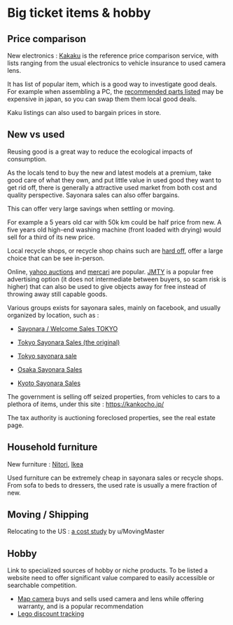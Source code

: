 # Big ticket items &amp; hobby

## Price comparison

New electronics : [Kakaku](https://kakaku.com/) is the reference price comparison service, with lists ranging from the usual electronics to vehicle insurance to used camera lens.

It has list of popular item, which is a good way to investigate good deals. For example when assembling a PC, the [recommended parts listed](https://pcpartpicker.com) may be expensive in japan, so you can swap them them local good deals. 

Kaku listings can also used to bargain prices in store.

## New vs used

Reusing good is a great way to reduce the ecological impacts of consumption.

As the locals tend to buy the new and latest models at a premium, take good care of what they own, and put little value in used good they want to get rid off, there is generally a attractive used market from both cost and quality perspective. Sayonara sales can also offer bargains.

This can offer very large savings when settling or moving. 

For example a 5 years old car with 50k km could be half price from new. A five years old high-end washing machine (front loaded with drying) would sell for a third of its new price.

Local recycle shops, or recycle shop chains such are [hard off](https://www.hardoff.co.jp/en/), offer a large choice that can be see in-person.

Online, [yahoo auctions](https://auctions.yahoo.co.jp/) and [mercari](https://www.mercari.com/jp/) are popular. [JMTY](https://jmty.jp/) is a popular free advertising option (it does not intermediate between buyers, so scam risk is higher) that can also be used to give objects away for free instead of throwing away still capable goods.

Various groups exists for sayonara sales, mainly on facebook, and usually organized by location, such as :

- [Sayonara / Welcome Sales TOKYO](https://www.facebook.com/groups/276330006172808/)

- [Tokyo Sayonara Sales (the original)](https://www.facebook.com/groups/TokyoSSTO/)

- [Tokyo sayonara sale](https://www.facebook.com/groups/804818442994105/)

- [Osaka Sayonara Sales](https://www.facebook.com/groups/osakasayonarasales/)

- [Kyoto Sayonara Sales](https://www.facebook.com/groups/1512200285700986/)

The government is selling off seized properties, from vehicles to cars to a plethora of items, under this site : https://kankocho.jp/

The tax authority is auctioning foreclosed properties, see the real estate page. 

## Household furniture

New furniture : [Nitori](https://www.nitori-net.jp/), [Ikea](https://www.ikea.com/jp/en/)

Used furniture can be extremely cheap in sayonara sales or recycle shops. From sofa to beds to dressers, the used rate is usually a mere fraction of new.

## Moving / Shipping

Relocating to the US : [a cost study](https://www.reddit.com/r/japanlife/comments/ls2c14/relocating_back_to_the_us_heres_my_ranking_of/) by u/MovingMaster

## Hobby

Link to specialized sources of hobby or niche products. To be listed a website need to offer significant value compared to easily accessible or searchable competition.

- [Map camera](https://www.mapcamera.com/) buys and sells used camera and lens while offering warranty, and is a popular recommendation
- [Lego discount tracking](https://legojapan.seesaa.net/)
